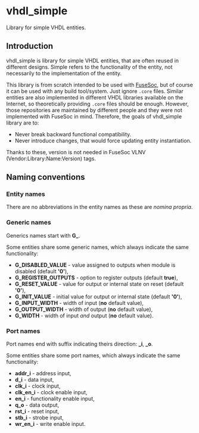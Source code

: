 # vhdl\_simple
Library for simple VHDL entities.

## Introduction
vhdl\_simple is library for simple VHDL entities, that are often reused in different designs.
Simple refers to the functionality of the entity, not necessarily to the implementation of the entity.

This library is from scratch intended to be used with [FuseSoc](https://github.com/olofk/fusesoc), but of course it can be used with any build tool/system.
Just ignore `.core` files.
Similar entities are also implemented in different VHDL libraries available on the Internet, so theoretically providing `.core` files should be enough.
However, those repositories are maintained by different people and they were not implemented with FuseSoc in mind.
Therefore, the goals of vhdl\_simple library are to:
- Never break backward functional compatibility.
- Never introduce changes, that would force updating entity instantiation.

Thanks to these, version is not needed in FuseSoc VLNV (Vendor:Library:Name:Version) tags.

## Naming conventions

### Entity names

There are no abbreviations in the entity names as these are *nomina propria*.

### Generic names

Generics names start with **G_**.

Some entities share some generic names, which always indicate the same functionality:
- **G_DISABLED_VALUE** - value assigned to outputs when module is disabled (default **'0'**),
- **G_REGISTER_OUTPUTS** - option to register outputs (default **true**),
- **G_RESET_VALUE** - value for output or internal state on reset (default **'0'**),
- **G_INIT_VALUE** - initial value for output or internal state (default **'0'**),
- **G_INPUT_WIDTH** - width of input (**no** default value),
- **G_OUTPUT_WIDTH** - width of output (**no** default value),
- **G_WIDTH** - width of input *and* output (**no** default value).

### Port names

Port names end with suffix indicating theirs direction: **_i**, **_o**.

Some entities share some port names, which always indicate the same functionality:
- **addr_i** - address input,
- **d_i** - data input,
- **clk_i** - clock input,
- **clk_en_i** - clock enable input,
- **en_i** - functionality enable input,
- **q_o** - data output,
- **rst_i** - reset input,
- **stb_i** - strobe input,
- **wr_en_i** - write enable input.
